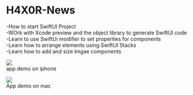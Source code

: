 # H4X0R-News


-How to start SwiftUI Project </br>
-WOrk with Xcode preview and the object library to generate SwiftUI code</br>
-Learn to use SwiftUi modifier to set properties for components</br>
-Learn how to arrange elements using SwiftUI Stacks</br>
-Learn how to add and size Imgae components</br>

![](H4X0R-news-ip.gif)</br>
app demo on iphone </br>

![](H4X0R-news-mac.gif)</br>
App demo on mac</br>

